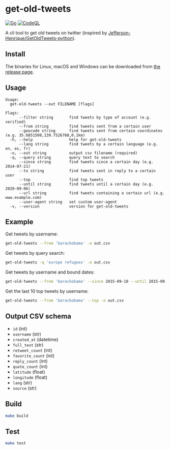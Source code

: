 get-old-tweets
==============

[![Go](https://github.com/akiomik/get-old-tweets/actions/workflows/go.yml/badge.svg)](https://github.com/akiomik/get-old-tweets/actions/workflows/go.yml)
[![CodeQL](https://github.com/akiomik/get-old-tweets/actions/workflows/codeql.yml/badge.svg)](https://github.com/akiomik/get-old-tweets/actions/workflows/codeql.yml)

A cli tool to get old tweets on twitter (inspired by [Jefferson-Henrique/GetOldTweets-python](https://github.com/Jefferson-Henrique/GetOldTweets-python)).

## Install

The binaries for Linux, macOS and Windows can be downloaded from [the release page](https://github.com/akiomik/get-old-tweets/releases/latest).

## Usage

```
Usage:
  get-old-tweets --out FILENAME [flags]

Flags:
      --filter string       find tweets by type of account (e.g. verified)
      --from string         find tweets sent from a certain user
      --geocode string      find tweets sent from certain coordinates (e.g. 35.6851508,139.7526768,0.1km)
  -h, --help                help for get-old-tweets
      --lang string         find tweets by a certain language (e.g. en, es, fr)
  -o, --out string          output csv filename (required)
  -q, --query string        query text to search
      --since string        find tweets since a certain day (e.g. 2014-07-21)
      --to string           find tweets sent in reply to a certain user
      --top                 find top tweets
      --until string        find tweets until a certain day (e.g. 2020-09-06)
      --url string          find tweets containing a certain url (e.g. www.example.com)
      --user-agent string   set custom user-agent
  -v, --version             version for get-old-tweets
```

## Example

Get tweets by username:

```sh
get-old-tweets --from 'barackobama' -o out.csv
```

Get tweets by query search:

```sh
get-old-tweets -q 'europe refugees' -o out.csv
```

Get tweets by username and bound dates:

```sh
get-old-tweets --from 'barackobama' --since 2015-09-10 --until 2015-09-12 -o out.csv
```

Get the last 10 top tweets by username:

```sh
get-old-tweets --from 'barackobama' --top -o out.csv
```

## Output CSV schema

- `id` (int)
- `username` (str)
- `created_at` (datetime)
- `full_text` (str)
- `retweet_count` (int)
- `favorite_count` (int)
- `reply_count` (int)
- `quote_count` (int)
- `latitude` (float)
- `longitude` (float)
- `lang` (str)
- `source` (str)

## Build

```sh
make build
```

## Test

```sh
make test
```
